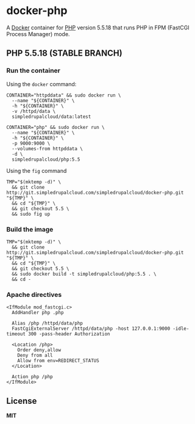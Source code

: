 # docker-php

A [Docker](https://docker.com/) container for [PHP](http://php.net/) version 5.5.18 that runs PHP in FPM (FastCGI Process Manager) mode.

## PHP 5.5.18 (STABLE BRANCH)

### Run the container

Using the `docker` command:

    CONTAINER="httpddata" && sudo docker run \
      --name "${CONTAINER}" \
      -h "${CONTAINER}" \
      -v /httpd/data \
      simpledrupalcloud/data:latest
      
    CONTAINER="php" && sudo docker run \
      --name "${CONTAINER}" \
      -h "${CONTAINER}" \
      -p 9000:9000 \
      --volumes-from httpddata \
      -d \
      simpledrupalcloud/php:5.5
      
Using the `fig` command

    TMP="$(mktemp -d)" \
      && git clone http://git.simpledrupalcloud.com/simpledrupalcloud/docker-php.git "${TMP}" \
      && cd "${TMP}" \
      && git checkout 5.5 \
      && sudo fig up

### Build the image

    TMP="$(mktemp -d)" \
      && git clone http://git.simpledrupalcloud.com/simpledrupalcloud/docker-php.git "${TMP}" \
      && cd "${TMP}" \
      && git checkout 5.5 \
      && sudo docker build -t simpledrupalcloud/php:5.5 . \
      && cd -

### Apache directives

    <IfModule mod_fastcgi.c>
      AddHandler php .php

      Alias /php /httpd/data/php
      FastCgiExternalServer /httpd/data/php -host 127.0.0.1:9000 -idle-timeout 300 -pass-header Authorization

      <Location /php>
        Order deny,allow
        Deny from all
        Allow from env=REDIRECT_STATUS
      </Location>

      Action php /php
    </IfModule>

## License

**MIT**
